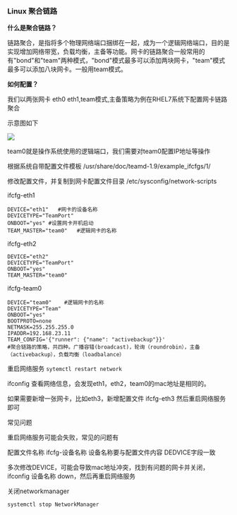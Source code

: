 ### Linux 聚合链路

**什么是聚合链路？**

链路聚合，是指将多个物理网络端口捆绑在一起，成为一个逻辑网络端口，目的是实现增加网络带宽，负载均衡，主备等功能。网卡的链路聚合一般常用的有"bond"和"team"两种模式，"bond"模式最多可以添加两块网卡，"team"模式最多可以添加八块网卡。一般用team模式。

**如何配置？**

我们以两张网卡 eth0 eth1,team模式,主备策略为例在RHEL7系统下配置网卡链路聚合

示意图如下

![](<https://raw.githubusercontent.com/guohongchuan/picture/master/1561716216(1).png>)

team0就是操作系统使用的逻辑端口，我们需要对team0配置IP地址等操作

根据系统自带配置文件模板	/usr/share/doc/teamd-1.9/example_ifcfgs/1/

修改配置文件，并复制到网卡配置文件目录 /etc/sysconfig/network-scripts

ifcfg-eth1

```shell
DEVICE="eth1"   #网卡的设备名称
DEVICETYPE="TeamPort"
ONBOOT="yes" #设置网卡开机启动
TEAM_MASTER="team0"   #逻辑网卡的名称
```

ifcfg-eth2

```shell
DEVICE="eth2"
DEVICETYPE="TeamPort"
ONBOOT="yes"
TEAM_MASTER="team0"
```

ifcfg-team0

```shell
DEVICE="team0"    #逻辑网卡的名称
DEVICETYPE="Team"
ONBOOT="yes"
BOOTPROTO=none
NETMASK=255.255.255.0
IPADDR=192.168.23.11 
TEAM_CONFIG='{"runner": {"name": "activebackup"}}'   
#聚合链路的策略，共四种。广播容错(broadcast)，轮询（roundrobin），主备（activebackup），负载均衡（loadbalance）
```

重启网络服务  `sytemctl restart network`

ifconfig 查看网络信息，会发现eth1，eth2，team0的mac地址是相同的。

如果需要新增一张网卡，比如eth3，新增配置文件 ifcfg-eth3 然后重启网络服务即可

常见问题

重启网络服务可能会失败，常见的问题有

配置文件名称 ifcfg-设备名称 设备名称要与配置文件内容 DEDVICE字段一致

多次修改DEVICE，可能会导致mac地址冲突，找到有问题的网卡并关闭，ifconfig 设备名称  down，然后再重启网络服务

关闭networkmanager

`systemctl stop NetworkManager`







